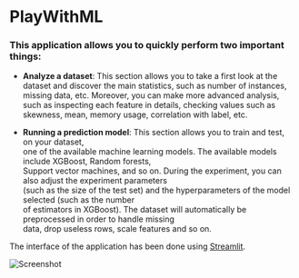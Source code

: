 # PlayWithML 

### This application allows you to quickly perform two important things:

* **Analyze a dataset**: This section allows you to take a first look at the dataset and discover the main statistics,
                         such as number of instances, missing data, etc. Moreover, you can make more advanced analysis,
                         such as inspecting each feature in details, checking values such as skewness, mean, memory usage,
                         correlation with label, etc.
                         
* **Running a prediction model**: 
                         This section allows you to train and test, on your dataset, \
                         one of the available machine learning models. The available models include XGBoost, Random forests, \
                         Support vector machines, and so on. During the experiment, you can also adjust the experiment parameters \
                         (such as the size of the test set) and the hyperparameters of the model selected (such as the number \
                         of estimators in XGBoost). The dataset will automatically be preprocessed in order to handle missing \
                         data, drop useless rows, scale features and so on.
                         

The interface of the application has been done using [Streamlit](https://www.streamlit.io/). 

![Screenshot](Images\App_screenshot.png)
